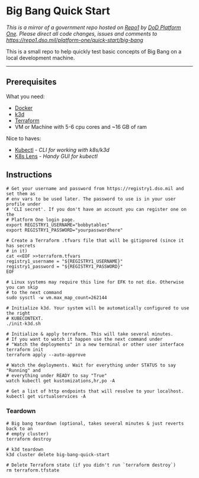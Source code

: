 # Big Bang Quick Start

_This is a mirror of a government repo hosted on [Repo1](https://repo1.dso.mil/) by  [DoD Platform One](http://p1.dso.mil/).  Please direct all code changes, issues and comments to <https://repo1.dso.mil/platform-one/quick-start/big-bang>_

This is a small repo to help quickly test basic concepts of Big Bang on a local development machine.

---

## Prerequisites

What you need:

- [Docker](https://docs.docker.com/get-started/)
- [k3d](https://github.com/rancher/k3d)
- [Terraform](https://learn.hashicorp.com/tutorials/terraform/install-cli)
- VM or Machine with 5-6 cpu cores and ~16 GB of ram

Nice to haves:

- [Kubectl](https://kubernetes.io/docs/tasks/tools/) - _CLI for working with k8s/k3d_
- [K8s Lens](https://k8slens.dev/) - _Handy GUI for kubectl_

## Instructions

```shell
# Get your username and password from https://registry1.dso.mil and set them as
# env vars to be used later. The password to use is in your user profile under
# 'CLI secret'. If you don't have an account you can register one on the 
# Platform One login page.
export REGISTRY1_USERNAME="bobbytables"
export REGISTRY1_PASSWORD="yourpasswordhere"

# Create a Terraform .tfvars file that will be gitignored (since it has secrets
# in it)
cat <<EOF >>terraform.tfvars
registry1_username = "${REGISTRY1_USERNAME}"
registry1_password = "${REGISTRY1_PASSWORD}"
EOF

# Linux systems may require this line for EFK to not die. Otherwise you can skip
# to the next command
sudo sysctl -w vm.max_map_count=262144

# Initialize k3d. Your system will be automatically configured to use the right
# KUBECONTEXT.
./init-k3d.sh

# Initialize & apply terraform. This will take several minutes.
# If you want to watch it happen use the next command under 
# "Watch the deployments" in a new terminal or other user interface
terraform init
terraform apply --auto-approve

# Watch the deployments. Wait for everything under STATUS to say "Running" and
# everything under READY to say "True"
watch kubectl get kustomizations,hr,po -A

# Get a list of http endpoints that will resolve to your localhost.
kubectl get virtualservices -A
```

### Teardown

```shell
# Big bang teardown (optional, takes several minutes & just reverts back to an
# empty cluster)
terraform destroy

# k3d teardown
k3d cluster delete big-bang-quick-start

# Delete Terraform state (if you didn't run `terraform destroy`)
rm terraform.tfstate
```
